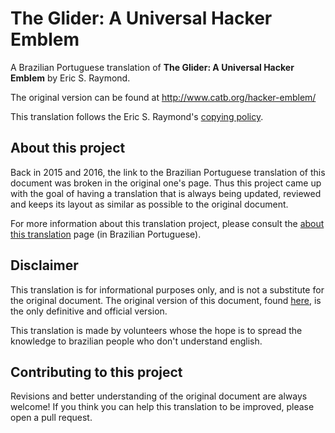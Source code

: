 # The Glider: A Universal Hacker Emblem
A Brazilian Portuguese translation of **The Glider: A Universal Hacker Emblem** by Eric S. Raymond.

The original version can be found at http://www.catb.org/hacker-emblem/

This translation follows the Eric S. Raymond's [copying policy](http://catb.org/~esr/copying.html).


## About this project
Back in 2015 and 2016, the link to the Brazilian Portuguese translation of this document was broken in the original one's page. Thus this project came up with the goal of having a translation that is always being updated, reviewed and keeps its layout as similar as possible to the original document.

For more information about this translation project, please consult the [about this translation](http://jonatha.daguerre.com.br/hacker-emblem/translation.html) page (in Brazilian Portuguese).

## Disclaimer
This translation is for informational purposes only, and is not a substitute for the original document. The original version of this document, found [here](http://www.catb.org/hacker-emblem/), is the only definitive and official version.

This translation is made by volunteers whose the hope is to spread the knowledge to brazilian people who don't understand english.


## Contributing to this project
Revisions and better understanding of the original document are always welcome! If you think you can help this translation to be improved, please open a pull request.

